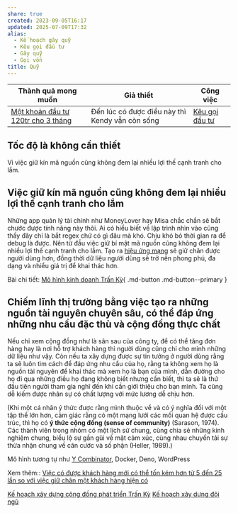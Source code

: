 ```yaml
---
share: true
created: 2023-09-05T16:17
updated: 2025-07-09T17:32
alias:
  - Kế hoạch gây quỹ
  - Kêu gọi đầu tư
  - Gây quỹ
  - Gọi vốn
title: Quỹ
---
```


| Thành quả mong muốn                    | Giả thiết                                       | Công việc                                   |
| -------------------------------------- | ----------------------------------------------- | ------------------------------------------- |
| [Một khoản đầu tư 120tr cho 3 tháng](../../3%20Th%C3%A0nh%20qu%E1%BA%A3%20mong%20mu%E1%BB%91n/M%E1%BB%99t%20kho%E1%BA%A3n%20%C4%91%E1%BA%A7u%20t%C6%B0%20120tr%20cho%203%20th%C3%A1ng.md) | Đến lúc có được điều này thì Kendy vẫn còn sống | [Kêu gọi đầu tư](K%E1%BA%BF%20ho%E1%BA%A1ch%20g%C3%A2y%20qu%E1%BB%B9.md) |

## Tốc độ là không cần thiết
Vì việc giữ kín mã nguồn cũng không đem lại nhiều lợi thế cạnh tranh cho lắm.

## Việc giữ kín mã nguồn cũng không đem lại nhiều lợi thế cạnh tranh cho lắm
Những app quản lý tài chính như MoneyLover hay Misa chắc chắn sẽ bắt chước được tính năng này thôi. Ai có hiểu biết về lập trình nhìn vào cũng thấy đây chỉ là bắt regex chứ có gì đâu mà khó. Chịu khó bỏ thời gian ra để debug là được. Nên từ đầu việc giữ bí mật mã nguồn cũng không đem lại nhiều lợi thế cạnh tranh cho lắm. Tạo ra [hiệu ứng mạng](Hi%E1%BB%87u%20%E1%BB%A9ng%20m%E1%BA%A1ng%20l%C3%A0%20hi%E1%BB%87u%20%E1%BB%A9ng%20m%C3%A0%20m%E1%BB%97i%20m%E1%BB%99t%20ng%C6%B0%E1%BB%9Di%20d%C3%B9ng%20gia%20nh%E1%BA%ADp%20v%C3%A0o%20m%E1%BA%A1ng%20l%C6%B0%E1%BB%9Bi%20s%E1%BA%BD%20t%E1%BA%A1o%20th%C3%AAm%20gi%C3%A1%20tr%E1%BB%8B%20v%C3%A0%20c%E1%BA%A3i%20thi%E1%BB%87n%20ch%E1%BA%A5t%20l%C6%B0%E1%BB%A3ng%20cho%20c%E1%BA%A3%20m%E1%BA%A1ng%20l%C6%B0%E1%BB%9Bi%20%C4%91%C3%B3.md) sẽ giữ chân được người dùng hơn, đồng thời dữ liệu người dùng sẽ trở nên phong phú, đa dạng và nhiều giá trị để khai thác hơn.

Bài chi tiết: [Mô hình kinh doanh Trấn Kỳ](../../9%20Blog/M%C3%B4%20h%C3%ACnh%20kinh%20doanh%20Tr%E1%BA%A5n%20K%E1%BB%B3.md){ .md-button .md-button--primary }

## Chiếm lĩnh thị trường bằng việc tạo ra những nguồn tài nguyên chuyên sâu, có thể đáp ứng những nhu cầu đặc thù và cộng đồng thực chất
Nếu chỉ xem cộng đồng như là sân sau của công ty, để có thể tăng đơn hàng hay là nơi hỗ trợ khách hàng thì người dùng cũng chỉ cho mình những dữ liệu như vậy. Còn nếu ta xây dựng được sự tin tưởng ở người dùng rằng ta sẽ luôn tìm cách để đáp ứng nhu cầu của họ, rằng ta không xem họ là nguồn tài nguyên để khai thác mà xem họ là bạn của mình, dẫn đường cho họ đi qua những điều họ đang không biết nhưng cần biết, thì ta sẽ là thứ đầu tiên người tham gia nghĩ đến khi cần giới thiệu cho bạn mình. Ta cũng dễ kiếm được nhân sự có chất lượng với mức lương dễ chịu hơn.

(Khi một cá nhân ý thức được rằng mình thuộc về và có ý nghĩa đối với một tập thể lớn hơn, cảm giác rằng có một mạng lưới các mối quan hệ được cấu trúc, thì họ có **ý thức cộng đồng (sense of community)** (Sarason, 1974). Các thành viên trong nhóm có một lịch sử chung, cùng chia sẻ những kinh nghiệm chung, biểu lộ sự gần gũi về mặt cảm xúc, cùng nhau chuyển tải sự thừa nhận chung về căn cước và số phận (Heller, 1989).) 

Mô hình tương tự như [Y Combinator](Y%20Combinator.md), Docker, Deno, WordPress 

Xem thêm:: [Việc có được khách hàng mới có thể tốn kém hơn từ 5 đến 25 lần so với việc giữ chân một khách hàng hiện có](../../../../../../%E2%9A%A1Hi%E1%BB%83u%20bi%E1%BA%BFt%20s%C3%A2u/Ki%E1%BA%BFm%20ti%E1%BB%81n/T%E1%BB%B1%20%C4%91%E1%BA%A7u%20t%C6%B0/Vi%E1%BB%87c%20c%C3%B3%20%C4%91%C6%B0%E1%BB%A3c%20kh%C3%A1ch%20h%C3%A0ng%20m%E1%BB%9Bi%20c%C3%B3%20th%E1%BB%83%20t%E1%BB%91n%20k%C3%A9m%20h%C6%A1n%20t%E1%BB%AB%205%20%C4%91%E1%BA%BFn%2025%20l%E1%BA%A7n%20so%20v%E1%BB%9Bi%20vi%E1%BB%87c%20gi%E1%BB%AF%20ch%C3%A2n%20m%E1%BB%99t%20kh%C3%A1ch%20h%C3%A0ng%20hi%E1%BB%87n%20c%C3%B3.md)

[Kế hoạch xây dựng cộng đồng phát triển Trấn Kỳ](../K%E1%BA%BF%20ho%E1%BA%A1ch/K%E1%BA%BF%20ho%E1%BA%A1ch%20x%C3%A2y%20d%E1%BB%B1ng%20c%E1%BB%99ng%20%C4%91%E1%BB%93ng%20ph%C3%A1t%20tri%E1%BB%83n%20Tr%E1%BA%A5n%20K%E1%BB%B3.md)
[Kế hoạch xây dựng đội ngũ](../%C4%90%E1%BB%99i%20ng%C5%A9/K%E1%BA%BF%20ho%E1%BA%A1ch%20x%C3%A2y%20d%E1%BB%B1ng%20%C4%91%E1%BB%99i%20ng%C5%A9.md)
